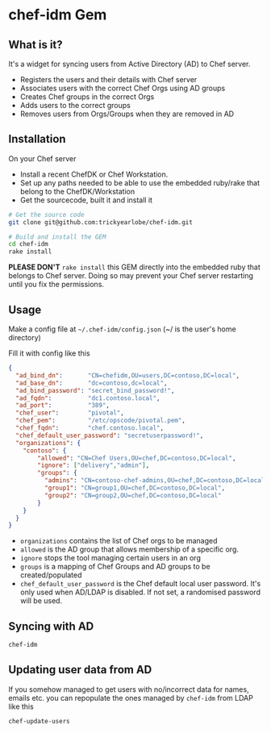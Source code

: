 # chef-idm Gem

## What is it?
It's a widget for syncing users from Active Directory (AD) to Chef server.

- Registers the users and their details with Chef server
- Associates users with the correct Chef Orgs using AD groups
- Creates Chef groups in the correct Orgs
- Adds users to the correct groups
- Removes users from Orgs/Groups when they are removed in AD

## Installation
On your Chef server
* Install a recent ChefDK or Chef Workstation.
* Set up any paths needed to be able to use the embedded ruby/rake that belong to the ChefDK/Workstation
* Get the sourcecode, built it and install it

``` bash
# Get the source code
git clone git@github.com:trickyearlobe/chef-idm.git

# Build and install the GEM
cd chef-idm
rake install
```

**PLEASE DON'T** `rake install` this GEM directly into the embedded ruby that belongs to Chef server.
Doing so may prevent your Chef server restarting until you fix the permissions.

## Usage

Make a config file at `~/.chef-idm/config.json` (~/ is the user's home directory)

Fill it with config like this

``` json
{
  "ad_bind_dn":       "CN=chefidm,OU=users,DC=contoso,DC=local",
  "ad_base_dn":       "dc=contoso,dc=local",
  "ad_bind_password": "secret_bind_password!",
  "ad_fqdn":          "dc1.contoso.local",
  "ad_port":          "389",
  "chef_user":        "pivotal",
  "chef_pem":         "/etc/opscode/pivotal.pem",
  "chef_fqdn":        "chef.contoso.local",
  "chef_default_user_password": "secretuserpassword!",
  "organizations": {
    "contoso": {
        "allowed": "CN=Chef Users,OU=chef,DC=contoso,DC=local",
        "ignore": ["delivery","admin"],
        "groups": {
          "admins": "CN=contoso-chef-admins,OU=chef,DC=contoso,DC=local",
          "group1": "CN=group1,OU=chef,DC=contoso,DC=local",
          "group2": "CN=group2,OU=chef,DC=contoso,DC=local"
        }
    }
  }
}
```

* `organizations` contains the list of Chef orgs to be managed
* `allowed` is the AD group that allows membership of a specific org.
* `ignore` stops the tool managing certain users in an org
* `groups` is a mapping of Chef Groups and AD groups to be created/populated
* `chef_default_user_password` is the Chef default local user password. It's only used when AD/LDAP is disabled. If not set, a randomised password will be used.

## Syncing with AD

``` bash
chef-idm
```

## Updating user data from AD

If you somehow managed to get users with no/incorrect data for names, emails etc. you can repopulate the ones managed by `chef-idm` from LDAP like this

``` bash
chef-update-users
```
